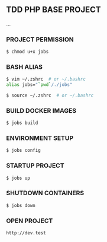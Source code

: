 ## TDD PHP BASE PROJECT
...

### PROJECT PERMISSION
```bash
$ chmod u+x jobs
```

### BASH ALIAS
```bash
$ vim ~/.zshrc  # or ~/.bashrc
alias jobs="`pwd`/./jobs"

$ source ~/.zshrc  # or ~/.bashrc
```

### BUILD DOCKER IMAGES
```bash
$ jobs build
```

### ENVIRONMENT SETUP
```bash
$ jobs config 
```

### STARTUP PROJECT
```bash
$ jobs up
```

### SHUTDOWN CONTAINERS
```bash
$ jobs down
```

### OPEN PROJECT
```bash
http://dev.test
```

